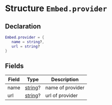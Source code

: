 
# Structure `Embed.provider`





## Declaration

```lua
Embed.provider = {
   name = string?,
   url = string?
}
```

## Fields

| Field | Type | Description |
| ----- | ---- |------------ |
| name | [string](https://www.lua.org/pil/2.4.html)? | name of provider |
| url | [string](https://www.lua.org/pil/2.4.html)? | url of provider |




